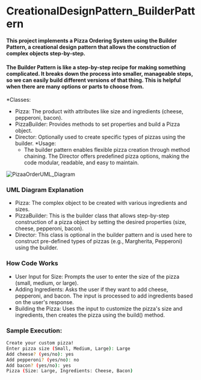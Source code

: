 # CreationalDesignPattern_BuilderPattern
**This project implements a Pizza Ordering System using the Builder Pattern, a creational design pattern that allows the construction of complex objects step-by-step.**
#### The Builder Pattern is like a step-by-step recipe for making something complicated. It breaks down the process into smaller, manageable steps, so we can easily build different versions of that thing. This is helpful when there are many options or parts to choose from.
*Classes:
  - Pizza: The product with attributes like size and ingredients (cheese, pepperoni, bacon).
  - PizzaBuilder: Provides methods to set properties and build a Pizza object.
  - Director: Optionally used to create specific types of pizzas using the builder.
  *Usage:
    - The builder pattern enables flexible pizza creation through method chaining. The Director offers predefined pizza options, making the code modular, readable, and easy to maintain.


![PizaaOrderUML_Diagram](https://github.com/user-attachments/assets/b22c6f54-c829-4ee3-9654-7f8c20b257a6)
### UML Diagram Explanation
  - Pizza: The complex object to be created with various ingredients and sizes.
  - PizzaBuilder: This is the builder class that allows step-by-step construction of a pizza object by setting the desired properties (size, cheese, pepperoni, bacon).
  - Director: This class is optional in the builder pattern and is used here to construct pre-defined types of pizzas (e.g., Margherita, Pepperoni) using the builder.

### How Code Works
  - User Input for Size: Prompts the user to enter the size of the pizza (small, medium, or large).
  - Adding Ingredients: Asks the user if they want to add cheese, pepperoni, and bacon. The input is processed to add ingredients based on the user's response.
  - Building the Pizza: Uses the input to customize the pizza's size and ingredients, then creates the pizza using the build() method.

### Sample Execution:
```bash 
Create your custom pizza!
Enter pizza size (Small, Medium, Large): Large
Add cheese? (yes/no): yes
Add pepperoni? (yes/no): no
Add bacon? (yes/no): yes
Pizza (Size: Large, Ingredients: Cheese, Bacon)
```
 
